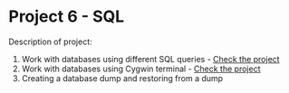 # Project 6 - SQL 

Description of project:
1. Work with databases using different SQL queries - 
[Check the project](https://github.com/aglebkina/Project-6-SQL/blob/3941e5421ef92b8a41bff64d82a667b261bb0794/SQL%20queries%20sprint%204.pdf)
2. Work with databases using Cygwin terminal - 
[Check the project](https://github.com/aglebkina/Project-6-SQL/blob/3941e5421ef92b8a41bff64d82a667b261bb0794/SQL%20queries%20(+Cygwin).pdf)
3. Creating a database dump and restoring from a dump
